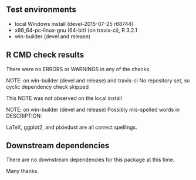 ## Test environments
* local Windows install (devel-2015-07-25 r68744)
* x86_64-pc-linux-gnu (64-bit) (on travis-ci), R 3.2.1
* win-builder (devel and release)

## R CMD check results
There were no ERRORS or WARNINGS in any of the checks.

NOTE: on win-builder (devel and release) and travis-ci
No repository set, so cyclic dependency check skipped

This NOTE was not observed on the local install 


NOTE: on win-builder (devel and release)
Possibly mis-spelled words in DESCRIPTION:

LaTeX, ggplot2, and pixiedust are all correct spellings.

## Downstream dependencies
There are no downstream dependencies for this package
at this time.

Many thanks.